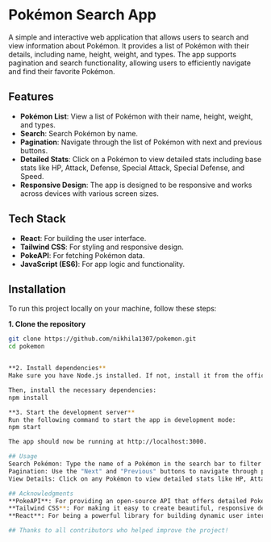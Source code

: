 # Pokémon Search App

A simple and interactive web application that allows users to search and view information about Pokémon. It provides a list of Pokémon with their details, including name, height, weight, and types. The app supports pagination and search functionality, allowing users to efficiently navigate and find their favorite Pokémon.

## Features

- **Pokémon List**: View a list of Pokémon with their name, height, weight, and types.
- **Search**: Search Pokémon by name.
- **Pagination**: Navigate through the list of Pokémon with next and previous buttons.
- **Detailed Stats**: Click on a Pokémon to view detailed stats including base stats like HP, Attack, Defense, Special Attack, Special Defense, and Speed.
- **Responsive Design**: The app is designed to be responsive and works across devices with various screen sizes.

## Tech Stack

- **React**: For building the user interface.
- **Tailwind CSS**: For styling and responsive design.
- **PokeAPI**: For fetching Pokémon data.
- **JavaScript (ES6)**: For app logic and functionality.

## Installation

To run this project locally on your machine, follow these steps:

**1. Clone the repository**

```bash
git clone https://github.com/nikhila1307/pokemon.git
cd pokemon


**2. Install dependencies**
Make sure you have Node.js installed. If not, install it from the official website.

Then, install the necessary dependencies:
npm install

**3. Start the development server**
Run the following command to start the app in development mode:
npm start

The app should now be running at http://localhost:3000.

## Usage
Search Pokémon: Type the name of a Pokémon in the search bar to filter the list.
Pagination: Use the "Next" and "Previous" buttons to navigate through pages of Pokémon.
View Details: Click on any Pokémon to view detailed stats like HP, Attack, Defense, etc.

## Acknowledgments
**PokeAPI**: For providing an open-source API that offers detailed Pokémon data.
**Tailwind CSS**: For making it easy to create beautiful, responsive designs.
**React**: For being a powerful library for building dynamic user interfaces.

## Thanks to all contributors who helped improve the project!

